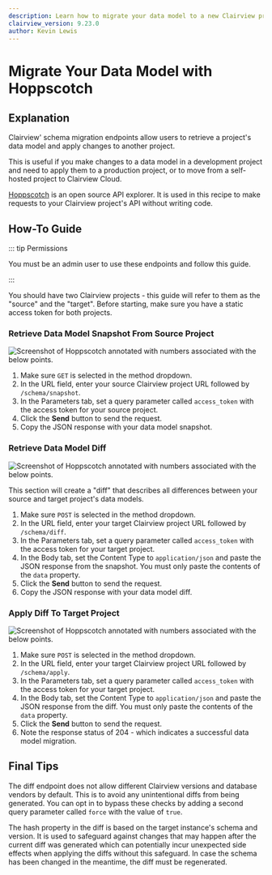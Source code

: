 ```yaml
---
description: Learn how to migrate your data model to a new Clairview project using Hoppscotch.
clairview_version: 9.23.0
author: Kevin Lewis
---
```


# Migrate Your Data Model with Hoppscotch

<GuideMeta />

## Explanation

Clairview' schema migration endpoints allow users to retrieve a project's data model and apply changes to another
project.

This is useful if you make changes to a data model in a development project and need to apply them to a production
project, or to move from a self-hosted project to Clairview Cloud.

[Hoppscotch](https://hoppscotch.io/) is an open source API explorer. It is used in this recipe to make requests to your
Clairview project's API without writing code.

## How-To Guide

::: tip Permissions

You must be an admin user to use these endpoints and follow this guide.

:::

You should have two Clairview projects - this guide will refer to them as the "source" and the "target". Before starting,
make sure you have a static access token for both projects.

### Retrieve Data Model Snapshot From Source Project

![Screenshot of Hoppscotch annotated with numbers associated with the below points.](https://cdn.clairview.io/docs/v9/cookbook/migration-hoppscotch/snapshot.webp)

1. Make sure `GET` is selected in the method dropdown.
2. In the URL field, enter your source Clairview project URL followed by `/schema/snapshot`.
3. In the Parameters tab, set a query parameter called `access_token` with the access token for your source project.
4. Click the **Send** button to send the request.
5. Copy the JSON response with your data model snapshot.

### Retrieve Data Model Diff

![Screenshot of Hoppscotch annotated with numbers associated with the below points.](https://cdn.clairview.io/docs/v9/cookbook/migration-hoppscotch/diff.webp)

This section will create a "diff" that describes all differences between your source and target project's data models.

1. Make sure `POST` is selected in the method dropdown.
2. In the URL field, enter your target Clairview project URL followed by `/schema/diff`.
3. In the Parameters tab, set a query parameter called `access_token` with the access token for your target project.
4. In the Body tab, set the Content Type to `application/json` and paste the JSON response from the snapshot. You must
   only paste the contents of the `data` property.
5. Click the **Send** button to send the request.
6. Copy the JSON response with your data model diff.

### Apply Diff To Target Project

![Screenshot of Hoppscotch annotated with numbers associated with the below points.](https://cdn.clairview.io/docs/v9/cookbook/migration-hoppscotch/apply.webp)

1. Make sure `POST` is selected in the method dropdown.
2. In the URL field, enter your target Clairview project URL followed by `/schema/apply`.
3. In the Parameters tab, set a query parameter called `access_token` with the access token for your target project.
4. In the Body tab, set the Content Type to `application/json` and paste the JSON response from the diff. You must only
   paste the contents of the `data` property.
5. Click the **Send** button to send the request.
6. Note the response status of 204 - which indicates a successful data model migration.

## Final Tips

The diff endpoint does not allow different Clairview versions and database vendors by default. This is to avoid any
unintentional diffs from being generated. You can opt in to bypass these checks by adding a second query parameter
called `force` with the value of `true`.

The hash property in the diff is based on the target instance's schema and version. It is used to safeguard against
changes that may happen after the current diff was generated which can potentially incur unexpected side effects when
applying the diffs without this safeguard. In case the schema has been changed in the meantime, the diff must be
regenerated.
